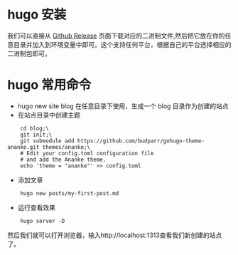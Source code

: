 # hugo 安装
我们可以直接从 [Github Release](https://github.com/gohugoio/hugo/releases) 页面下载对应的二进制文件,然后把它放在你的任意目录并加入到环境变量中即可。这个支持任何平台，根据自己的平台选择相应的二进制包即可。

# hugo 常用命令
- hugo new site blog 在任意目录下使用，生成一个 blog 目录作为创建的站点
- 在站点目录中创建主题

```
    cd blog;\
    git init;\
    git submodule add https://github.com/budparr/gohugo-theme-ananke.git themes/ananke;\
    # Edit your config.toml configuration file
    # and add the Ananke theme.
    echo 'theme = "ananke"' >> config.toml
```

- 添加文章

```
    hugo new posts/my-first-post.md
```
- 运行查看效果
```
    hugo server -D
```
然后我们就可以打开浏览器，输入http://localhost:1313查看我们新创建的站点了。